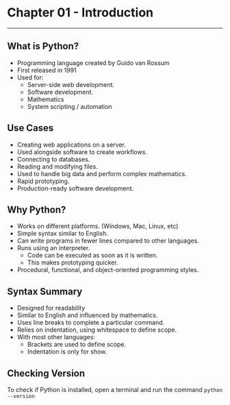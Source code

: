 # Chapter 01 - Introduction

---

## What is Python?
* Programming language created by Guido van Rossum
* First released in 1991
* Used for:
	* Server-side web development.
	* Software development.
	* Mathematics
	* System scripting / automation

  

## Use Cases
* Creating web applications on a server.
* Used alongside software to create workflows.
* Connecting to databases.
* Reading and modifying files.
* Used to handle big data and perform complex mathematics.
* Rapid prototyping.
* Production-ready software development.

## Why Python?
* Works on different platforms. (Windows, Mac, Linux, etc)
* Simple syntax similar to English.
* Can write programs in fewer lines compared to other languages.
* Runs using an interpreter.
	* Code can be executed as soon as it is written.
	* This makes prototyping quicker.
* Procedural, functional, and object-oriented programming styles.

## Syntax Summary
* Designed for readability
* Similar to English and influenced by mathematics.
* Uses line breaks to complete a particular command.
* Relies on indentation, using whitespace to define scope.
* With most other languages:
	* Brackets are used to define scope.
	* Indentation is only for show.

## Checking Version
To check if Python is installed, open a terminal and run the command `python --version`
